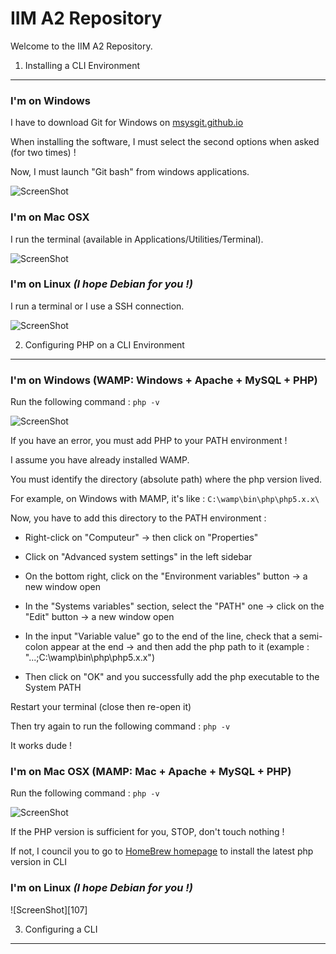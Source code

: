 IIM A2 Repository
=================

Welcome to the IIM A2 Repository.

1) Installing a CLI Environment
-------------------------------

### I'm on Windows

I have to download Git for Windows on [msysgit.github.io][1]

When installing the software, I must select the second options when asked (for two times) !

Now, I must launch "Git bash" from windows applications.

![ScreenShot][101]

### I'm on Mac OSX

I run the terminal (available in Applications/Utilities/Terminal).

![ScreenShot][102]

### I'm on Linux *(I hope Debian for you !)*

I run a terminal or I use a SSH connection.

![ScreenShot][103]

2) Configuring PHP on a CLI Environment
---------------------------------------

### I'm on Windows (WAMP: Windows + Apache + MySQL + PHP)

Run the following command : `php -v`

![ScreenShot][104]

If you have an error, you must add PHP to your PATH environment !

I assume you have already installed WAMP.

You must identify the directory (absolute path) where the php version lived.

For example, on Windows with MAMP, it's like : `C:\wamp\bin\php\php5.x.x\`

Now, you have to add this directory to the PATH environment :

- Right-click on "Computeur" -> then click on "Properties"

- Click on "Advanced system settings" in the left sidebar

- On the bottom right, click on the "Environment variables" button -> a new window open

- In the "Systems variables" section, select the "PATH" one -> click on the "Edit" button -> a new window open

- In the input "Variable value" go to the end of the line, check that a semi-colon appear at the end -> and then add the php path to it (example : "...;C:\wamp\bin\php\php5.x.x\")

- Then click on "OK" and you successfully add the php executable to the System PATH

Restart your terminal (close then re-open it)

Then try again to run the following command : `php -v`

It works dude !

### I'm on Mac OSX (MAMP: Mac + Apache + MySQL + PHP)

Run the following command : `php -v`

![ScreenShot][105]

If the PHP version is sufficient for you, STOP, don't touch nothing !

If not, I council you to go to [HomeBrew homepage][2] to install the latest php version in CLI

### I'm on Linux *(I hope Debian for you !)*

![ScreenShot][107]

3) Configuring a CLI
--------------------



[1]:  http://msysgit.github.io/
[2]:  http://brew.sh/

[101]: https://raw.github.com/Irvyne/IIM_A2/master/Resources/img/terminal-windows.png
[102]: https://raw.github.com/Irvyne/IIM_A2/master/Resources/img/terminal-mac.png
[103]: https://raw.github.com/Irvyne/IIM_A2/master/Resources/img/terminal-linux.png
[104]: https://raw.github.com/Irvyne/IIM_A2/master/Resources/img/terminal-windows-php.png
[105]: https://raw.github.com/Irvyne/IIM_A2/master/Resources/img/terminal-mac-php.png
[106]: https://raw.github.com/Irvyne/IIM_A2/master/Resources/img/terminal-linux-php.png